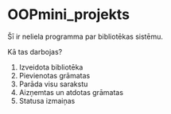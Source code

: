 # OOPmini_projekts
Šī ir neliela programma par bibliotēkas sistēmu.

Kā tas darbojas?
1. Izveidota bibliotēka
2. Pievienotas grāmatas
3. Parāda visu sarakstu
4. Aizņemtas un atdotas grāmatas
5. Statusa izmaiņas
